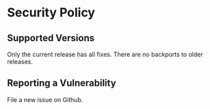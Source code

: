 # Security Policy

## Supported Versions

Only the current release has all fixes. There are no backports to older releases.

## Reporting a Vulnerability

File a new issue on Github.
